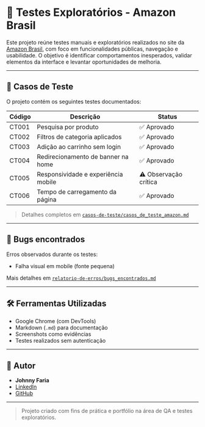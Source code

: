 # 🛒 Testes Exploratórios - Amazon Brasil

Este projeto reúne testes manuais e exploratórios realizados no site da [Amazon Brasil](https://www.amazon.com.br), com foco em funcionalidades públicas, navegação e usabilidade. O objetivo é identificar comportamentos inesperados, validar elementos da interface e levantar oportunidades de melhoria.

---

## 🧪 Casos de Teste

O projeto contém os seguintes testes documentados:

| Código | Descrição                                         | Status     |
|--------|--------------------------------------------------|------------|
| CT001  | Pesquisa por produto                             | ✅ Aprovado |
| CT002  | Filtros de categoria aplicados                   | ✅ Aprovado |
| CT003  | Adição ao carrinho sem login                     | ✅ Aprovado |
| CT004  | Redirecionamento de banner na home               | ✅ Aprovado |
| CT005  | Responsividade e experiência mobile              | ⚠️ Observação crítica |
| CT006  | Tempo de carregamento da página                  | ✅ Aprovado |

> Detalhes completos em [`casos-de-teste/casos_de_teste_amazon.md`](casos_de_teste.md)

---

## 🐞 Bugs encontrados

Erros observados durante os testes:

- Falha visual em mobile (fonte pequena)

Mais detalhes em [`relatorio-de-erros/bugs_encontrados.md`](descrição_bugs.md)

---

## 🛠 Ferramentas Utilizadas

- Google Chrome (com DevTools)
- Markdown (`.md`) para documentação
- Screenshots como evidências
- Testes realizados sem autenticação

---

## 👤 Autor

- **Johnny Faria**
- [LinkedIn](https://www.linkedin.com/in/johnnyfaria92/)
- [GitHub](https://github.com/johnny1201)

---

> Projeto criado com fins de prática e portfólio na área de QA e testes exploratórios.


